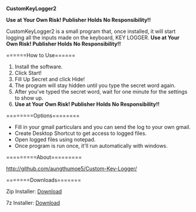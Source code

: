 **CustomKeyLogger2**  
  
**Use at Your Own Risk! Publisher Holds No Responsibility!!**  
  
CustomKeyLogger2 is a small program that, once installed, it will start logging all the inputs made on the keyboard, KEY LOGGER. **Use at Your Own Risk! Publisher Holds No Responsibility!!**  
  
======How to Use======  
1. Install the software.  
2. Click Start!  
3. Fill Up Secret and click Hide!  
4. The program will stay hidden until you type the secret word again.  
5. After you've typed the secret word, wait for one minute for the settings to show up.  
4. **Use at Your Own Risk! Publisher Holds No Responsibility!!**   
  
========Options========  
* Fill in your gmail particulars and you can send the log to your own gmail.  
* Create Desktop Shortcut to get access to logged files.  
* Open logged files using notepad.  
* Once program is run once, it'll run automatically with windows.  
  
=========About=========  
  
http://github.com/aungthumoe5/Custom-Key-Logger/  
  
=======Downloads=======  
  
Zip Installer: [Download](https://github.com/aungthumoe5/Custom-Key-Logger/blob/master/Installer%20-%20CustomKeyLogger2.zip)  
  
7z  Installer: [Download](https://github.com/downloads/aungthumoe5/Custom-Key-Logger/Installer%20-%20CustomKeyLogger2.7)  
  